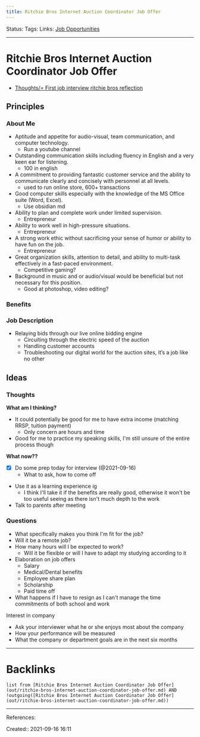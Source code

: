 ```yaml
---
title: Ritchie Bros Internet Auction Coordinator Job Offer
---
```

Status: 
Tags: 
Links: [Job Opportunities](out/job-opportunities.md)
___
# Ritchie Bros Internet Auction Coordinator Job Offer
- [Thoughts/= First job interview ritchie bros reflection](None)
## Principles
### About Me
-   Aptitude and appetite for audio-visual, team communication, and computer technology.
	-   Run a youtube channel
-   Outstanding communication skills including fluency in English and a very keen ear for listening.
	- 100 in english
-   A commitment to providing fantastic customer service and the ability to communicate clearly and concisely with personnel at all levels.
	- used to run online store, 600+ transactions
-   Good computer skills especially with the knowledge of the MS Office suite (Word, Excel).
    - Use obsidian md
-   Ability to plan and complete work under limited supervision.
    - Entrepreneur
-   Ability to work well in high-pressure situations.
    - Entrepreneur
-   A strong work ethic without sacrificing your sense of humor or ability to have fun on the job.
    - Entrepreneur
-   Great organization skills, attention to detail, and ability to multi-task effectively in a fast-paced environment.
    - Competitive gaming?
-   Background in music and or audio/visual would be beneficial but not necessary for this position. 
	- Good at photoshop, video editing?

### Benefits
### Job Description
- Relaying bids through our live online bidding engine
	- Circuiting through the electric speed of the auction
	- Handling customer accounts
	- Troubleshooting our digital world for the auction sites, it’s a job like no other
## Ideas
### Thoughts
**What am I thinking?**
- It could potentially be good for me to have extra income (matching RRSP, tuition payment)
	- Only concern are hours and time 
- Good for me to practice my speaking skills, I'm still unsure of the entire process though

**What now??**
- [x] Do some prep today for interview (@2021-09-16)
	- What to ask, how to come off
- Use it as a learning experience ig
	- I think I'll take it if the benefits are really good, otherwise it won't be too useful seeing as there isn't much depth to the work
- Talk to parents after meeting
### Questions
- What specifically makes you think I'm fit for the job?
- Will it be a remote job?
- How many hours will I be expected to work?
	- Will it be flexible or will I have to adapt my studying according to it
- Elaboration on job offers
	- Salary
	- Medical/Dental benefits
	- Employee share plan
	- Scholarship
	- Paid time off
- What happens if I have to resign as I can't manage the time commitments of both school and work

Interest in company
- Ask your interviewer what he or she enjoys most about the company
- How your performance will be measured
- What the company or department goals are in the next six months
___
# Backlinks
```dataview
list from [Ritchie Bros Internet Auction Coordinator Job Offer](out/ritchie-bros-internet-auction-coordinator-job-offer.md) AND !outgoing([Ritchie Bros Internet Auction Coordinator Job Offer](out/ritchie-bros-internet-auction-coordinator-job-offer.md))
```
___
References:

Created:: 2021-09-16 16:11
